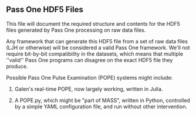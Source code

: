 ## Pass One HDF5 Files

This file will document the required structure and contents for the HDF5 files generated by Pass One processing on raw data files.

Any framework that can generate this HDF5 file from a set of raw data files (LJH or otherwise) will be considered a valid Pass One framework.
We'll not require bit-by-bit compatibility in the datasets, which means that multiple ''valid'' Pass One programs can disagree on the
exact HDF5 file they produce.

Possible Pass One Pulse Examination (POPE) systems might include:

1. Galen's real-time POPE, now largely working, written in Julia.

1. A POPE.py, which might be "part of MASS", written in Python, controlled by a simple YAML configuration file, and run without other intervention.
